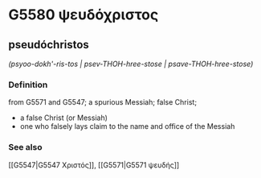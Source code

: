 # G5580 ψευδόχριστος

## pseudóchristos

_(psyoo-dokh'-ris-tos | psev-THOH-hree-stose | psave-THOH-hree-stose)_

### Definition

from G5571 and G5547; a spurious Messiah; false Christ; 

- a false Christ (or Messiah)
- one who falsely lays claim to the name and office of the Messiah

### See also

[[G5547|G5547 Χριστός]], [[G5571|G5571 ψευδής]]
